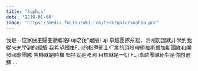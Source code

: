 ```yaml
---
title: 'Sophia'
date: '2019-01-04'
image: 'https://media.fujisuzuki.com/team/gold/sophia.png'
---
```

我是一位家庭主婦主動聯絡Fuji之後“跟隨Fuji 卓越團隊系統，刚刚加盟就开學到我從來未學到的經驗
我希望跟住Fuji的指導衝上行業的頂峰帶領拉斯維加斯團隊和開發國際團隊
先機就是時機
堅持就是勝利
目標就是一切
Fuji卓越團隊絕對是你想選擇....